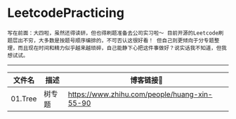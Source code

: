 # LeetcodePracticing
`写在前面：大四啦，虽然还得读研，但也得刷题准备去公司实习啦～
目前开源的Leetcode刷题层出不穷，大多数是按题号顺序编排的，不可否认这很好看！
但自己则更倾向于分专题整理，而且现在时间和精力似乎越来越琐碎，自己能静下心把这件事做好？说实话我不知道，但我想试试。`

---
| 文件名 | 描述 | 博客链接🔗 |
| -------- | ----------- | ----- |
| 01.Tree | 树专题 | https://www.zhihu.com/people/huang-xin-55-90 |




